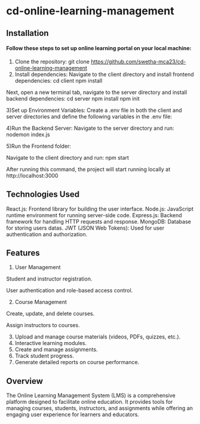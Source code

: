 # cd-online-learning-management

<h2> Installation</h2>
<h4>Follow these steps to set up online learning portal  on your local machine:</h4>

1) Clone the repository: 
     git clone https://github.com/swetha-mca23/cd-online-learning-management
2) Install dependencies: 
     Navigate to the client directory and install frontend dependencies:
     cd client
     npm install
   
Next, open a new terminal tab, navigate to the server directory and install backend dependencies:
    cd server
    npm install
    npm init

3)Set up Environment Variables:
Create a .env file in both the client and server directories and define the following variables in the .env file:

4)Run the Backend Server:
Navigate to the server directory and run:
nodemon index.js

5)Run the Frontend folder:

Navigate to the client directory and run:
npm start

After running this command, the project will start running locally at http://localhost:3000

<h2>Technologies Used</h2>

React.js: Frontend library for building the user interface.
Node.js: JavaScript runtime environment for running server-side code.
Express.js: Backend framework for handling HTTP requests and response.
MongoDB: Database for storing users datas.
JWT (JSON Web Tokens): Used for user authentication and authorization.

<h2>Features</h2>

1) User Management
<p>Student and instructor registration.</p>
<p>User authentication and role-based access control.</p>

2) Course Management
<p>Create, update, and delete courses.</p>
<p>Assign instructors to courses.</p>
  
3) Upload and manage course materials (videos, PDFs, quizzes, etc.).
4) Interactive learning modules.
5) Create and manage  assignments.
6) Track student progress.
7) Generate detailed reports on course performance.


<h2>Overview</h2>

The Online Learning Management System (LMS) is a comprehensive platform designed to facilitate online education. 
It provides tools for managing courses, students, instructors, and assignments while offering an engaging user experience for learners and educators.



